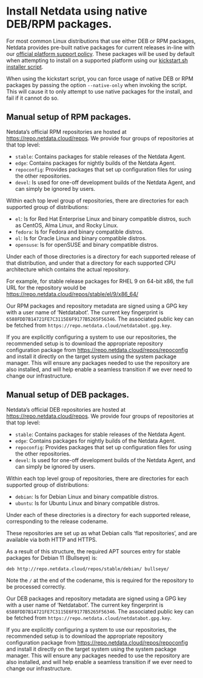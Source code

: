 <!--
title: "Install Netdata using native DEB/RPM packages."
description: "Instructions for how to install Netdata using native DEB or RPM packages."
custom_edit_url: "https://github.com/netdata/netdata/edit/master/packaging/installer/methods/packages.md"
sidebar_label: "Native DEB/RPM packages"
learn_status: "Published"
learn_rel_path: "Installation/Installation methods"
sidebar_position: 20
-->

# Install Netdata using native DEB/RPM packages.

For most common Linux distributions that use either DEB or RPM packages, Netdata provides pre-built native packages
for current releases in-line with
our [official platform support policy](https://github.com/netdata/netdata/blob/master/packaging/PLATFORM_SUPPORT.md).
These packages will be used by default when attempting to install on a supported platform using our
[kickstart.sh installer script](https://github.com/netdata/netdata/blob/master/packaging/installer/methods/kickstart.md).

When using the kickstart script, you can force usage of native DEB or RPM packages by passing the option
`--native-only` when invoking the script. This will cause it to only attempt to use native packages for the install,
and fail if it cannot do so.

## Manual setup of RPM packages.

Netdata’s official RPM repositories are hosted at https://repo.netdata.cloud/repos. We provide four groups of
repositories at that top level:

- `stable`: Contains packages for stable releases of the Netdata Agent.
- `edge`: Contains packages for nightly builds of the Netdata Agent.
- `repoconfig`: Provides packages that set up configuration files for using the other repositories.
- `devel`: Is used for one-off development builds of the Netdata Agent, and can simply be ignored by users.

Within each top level group of repositories, there are directories for each supported group of distributions:

- `el`: Is for Red Hat Enterprise Linux and binary compatible distros, such as CentOS, Alma Linux, and Rocky Linux.
- `fedora`: Is for Fedora and binary compatible distros.
- `ol`: Is for Oracle Linux and binary compatible distros.
- `opensuse`: Is for openSUSE and binary compatible distros.

Under each of those directories is a directory for each supported release of that distribution, and under that a
directory for each supported CPU architecture which contains the actual repository.

For example, for stable release packages for RHEL 9 on 64-bit x86, the full URL for the repository would be
https://repo.netdata.cloud/repos/stable/el/9/x86_64/

Our RPM packages and repository metadata are signed using a GPG key with a user name of ‘Netdatabot’. The
current key fingerprint is `6588FDD7B14721FE7C3115E6F9177B5265F56346`. The associated public key can be fetched from
`https://repo.netdata.cloud/netdatabot.gpg.key`.

If you are explicitly configuring a system to use our repositories, the recommended setup is to download the
appropriate repository configuration package from https://repo.netdata.cloud/repos/repoconfig and install it
directly on the target system using the system package manager. This will ensure any packages needed to use the
repository are also installed, and will help enable a seamless transition if we ever need to change our infrastructure.

## Manual setup of DEB packages.

Netdata’s official DEB repositories are hosted at https://repo.netdata.cloud/repos. We provide four groups of
repositories at that top level:

- `stable`: Contains packages for stable releases of the Netdata Agent.
- `edge`: Contains packages for nightly builds of the Netdata Agent.
- `repoconfig`: Provides packages that set up configuration files for using the other repositories.
- `devel`: Is used for one-off development builds of the Netdata Agent, and can simply be ignored by users.

Within each top level group of repositories, there are directories for each supported group of distributions:

- `debian`: Is for Debian Linux and binary compatible distros.
- `ubuntu`: Is for Ubuntu Linux and binary compatible distros.

Under each of these directories is a directory for each supported release, corresponding to the release codename.

These repositories are set up as what Debian calls ‘flat repositories’, and are available via both HTTP and HTTPS.

As a result of this structure, the required APT sources entry for stable packages for Debian 11 (Bullseye) is:

```
deb http://repo.netdata.cloud/repos/stable/debian/ bullseye/
```

Note the `/` at the end of the codename, this is required for the repository to be processed correctly.

Our DEB packages and repository metadata are signed using a GPG key with a user name of ‘Netdatabot’. The
current key fingerprint is `6588FDD7B14721FE7C3115E6F9177B5265F56346`. The associated public key can be fetched from
`https://repo.netdata.cloud/netdatabot.gpg.key`.

If you are explicitly configuring a system to use our repositories, the recommended setup is to download the
appropriate repository configuration package from https://repo.netdata.cloud/repos/repoconfig and install it
directly on the target system using the system package manager. This will ensure any packages needed to use the
repository are also installed, and will help enable a seamless transition if we ever need to change our infrastructure.

